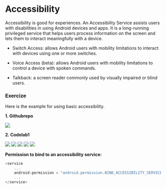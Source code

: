 # Accessibility
Accessibility is good for experiences. An Accessibility Service assists users with disabilities in using Android devices and apps. It is a long-running privileged service that helps users process information on the screen and lets them to interact meaningfully with a device.

- Switch Access: allows Android users with mobility limitations to interact with devices using one or more switches.

- Voice Access (beta): allows Android users with mobility limitations to control a device with spoken commands.
    
- Talkback: a screen reader commonly used by visually impaired or blind users.

### Exercize

Here is the example for using basic accessibility. 

**1. Githubrepo**

<img src="images/example_repo.png" weight="250">

**2. Codelab1**

<img src="images/codelab1.png" weight="250">

<img src="images/codelab1_1.png" weight="250">

<img src="images/codelab1_2.png" weight="250">

<img src="images/codelab1_3.png" weight="250">

<img src="images/codelab1_4.png" weight="250">



**Permission to bind to an accessibility service:**
```dart
<service
    ...
    android:permission = "android.permission.BIND_ACCESSIBILITY_SERVICE">
    ...             
</service>
```


